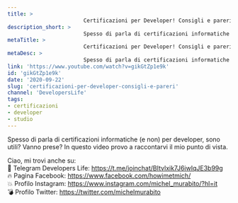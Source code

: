 ```yaml
---
title: > 
                        Certificazioni per Developer! Consigli e pareri
description_short: > 
                        Spesso di parla di certificazioni informatiche (e non) per developer, sono utili? Vanno prese? In questo video provo a raccontarvi ...
metaTitle: > 
                        Certificazioni per Developer! Consigli e pareri
metaDesc: > 
                        Spesso di parla di certificazioni informatiche (e non) per developer, sono utili? Vanno prese? In questo video provo a raccontarvi ...
link: 'https://www.youtube.com/watch?v=gikGtZp1e9k'
id: 'gikGtZp1e9k'
date: '2020-09-22'
slug: 'certificazioni-per-developer-consigli-e-pareri'
channel: 'DevelopersLife'
tags: 
- certificazioni
- developer
- studio
---
```

Spesso di parla di certificazioni informatiche (e non) per developer, sono utili? Vanno prese? In questo video provo a raccontarvi il mio punto di vista.  
  
Ciao, mi trovi anche su:  
🧨 Telegram Developers Life: https://t.me/joinchat/BItvlxik7J6iwIqJE3b99g  
🔥 Pagina Facebook: https://www.facebook.com/howimetmich/  
💥 Profilo Instagram: https://www.instagram.com/michel_murabito/?hl=it  
💣 Profilo Twitter: https://twitter.com/michelmurabito